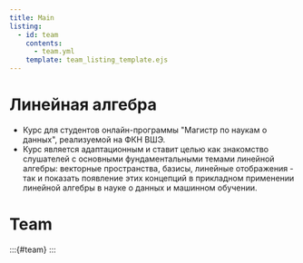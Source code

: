 ```yaml
---
title: Main
listing:
  - id: team
    contents: 
      - team.yml
    template: team_listing_template.ejs
---
```


# Линейная алгебра

* Курс для студентов онлайн-программы "Магистр по наукам о данных", реализуемой на ФКН ВШЭ.
* Курс является адаптационным и ставит целью как знакомство слушателей с основными фундаментальными темами линейной алгебры: векторные пространства, базисы, линейные отображения - так и показать появление этих концепций в прикладном применении линейной алгебры в науке о данных и машинном обучении.

# Team
:::{#team}
:::
